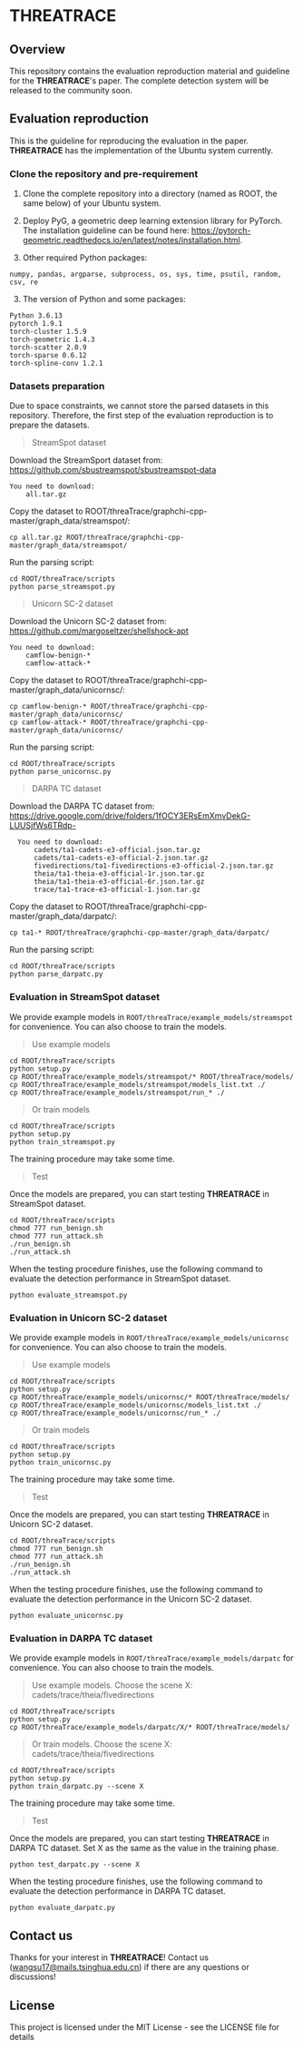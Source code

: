 # THREATRACE

## Overview

This repository contains the evaluation reproduction material and guideline for the **THREATRACE**'s paper. The complete detection system will be released to the community soon. 

## Evaluation reproduction

This is the guideline for reproducing the evaluation in the paper. **THREATRACE** has the implementation of the Ubuntu system currently.

### Clone the repository and pre-requirement

  1. Clone the complete repository into a directory (named as ROOT, the same below) of your Ubuntu system.

  2. Deploy PyG, a geometric deep learning extension library for PyTorch. The installation guideline can be found here: https://pytorch-geometric.readthedocs.io/en/latest/notes/installation.html.

  3. Other required Python packages: 
  
    numpy, pandas, argparse, subprocess, os, sys, time, psutil, random, csv, re
    
  3. The version of Python and some packages: 
  
    Python 3.6.13
    pytorch 1.9.1
    torch-cluster 1.5.9
    torch-geometric 1.4.3
    torch-scatter 2.0.9
    torch-sparse 0.6.12
    torch-spline-conv 1.2.1
    
  
### Datasets preparation

Due to space constraints, we cannot store the parsed datasets in this repository. Therefore, the first step of the evaluation reproduction is to prepare the datasets. 

> StreamSpot dataset

   Download the StreamSport dataset from: https://github.com/sbustreamspot/sbustreamspot-data

    You need to download: 
        all.tar.gz

   Copy the dataset to ROOT/threaTrace/graphchi-cpp-master/graph_data/streamspot/: 
  
    cp all.tar.gz ROOT/threaTrace/graphchi-cpp-master/graph_data/streamspot/

   Run the parsing script:
 
    cd ROOT/threaTrace/scripts
    python parse_streamspot.py


> Unicorn SC-2 dataset

   Download the Unicorn SC-2 dataset from: https://github.com/margoseltzer/shellshock-apt

    You need to download: 
        camflow-benign-*
        camflow-attack-*

   Copy the dataset to ROOT/threaTrace/graphchi-cpp-master/graph_data/unicornsc/: 
  
    cp camflow-benign-* ROOT/threaTrace/graphchi-cpp-master/graph_data/unicornsc/
    cp camflow-attack-* ROOT/threaTrace/graphchi-cpp-master/graph_data/unicornsc/

   Run the parsing script:
 
    cd ROOT/threaTrace/scripts
    python parse_unicornsc.py
    
> DARPA TC dataset
    
   Download the DARPA TC dataset from: https://drive.google.com/drive/folders/1fOCY3ERsEmXmvDekG-LUUSjfWs6TRdp-
 
      You need to download:
          cadets/ta1-cadets-e3-official.json.tar.gz
          cadets/ta1-cadets-e3-official-2.json.tar.gz
          fivedirections/ta1-fivedirections-e3-official-2.json.tar.gz
          theia/ta1-theia-e3-official-1r.json.tar.gz
          theia/ta1-theia-e3-official-6r.json.tar.gz
          trace/ta1-trace-e3-official-1.json.tar.gz
      
   Copy the dataset to ROOT/threaTrace/graphchi-cpp-master/graph_data/darpatc/: 
  
    cp ta1-* ROOT/threaTrace/graphchi-cpp-master/graph_data/darpatc/

   Run the parsing script:
 
    cd ROOT/threaTrace/scripts
    python parse_darpatc.py


### Evaluation in StreamSpot dataset

We provide example models in `ROOT/threaTrace/example_models/streamspot` for convenience. You can also choose to train the models. 

> Use example models

    cd ROOT/threaTrace/scripts
    python setup.py
    cp ROOT/threaTrace/example_models/streamspot/* ROOT/threaTrace/models/
    cp ROOT/threaTrace/example_models/streamspot/models_list.txt ./
    cp ROOT/threaTrace/example_models/streamspot/run_* ./
  
> Or train models

    cd ROOT/threaTrace/scripts
    python setup.py
    python train_streamspot.py
    
The training procedure may take some time.

> Test

Once the models are prepared, you can start testing **THREATRACE** in StreamSpot dataset.


    cd ROOT/threaTrace/scripts
    chmod 777 run_benign.sh
    chmod 777 run_attack.sh
    ./run_benign.sh
    ./run_attack.sh

When the testing procedure finishes, use the following command to evaluate the detection performance in StreamSpot dataset.

    python evaluate_streamspot.py

### Evaluation in Unicorn SC-2 dataset

We provide example models in `ROOT/threaTrace/example_models/unicornsc` for convenience. You can also choose to train the models. 

> Use example models

    cd ROOT/threaTrace/scripts
    python setup.py
    cp ROOT/threaTrace/example_models/unicornsc/* ROOT/threaTrace/models/
    cp ROOT/threaTrace/example_models/unicornsc/models_list.txt ./
    cp ROOT/threaTrace/example_models/unicornsc/run_* ./

> Or train models

    cd ROOT/threaTrace/scripts
    python setup.py
    python train_unicornsc.py
    
The training procedure may take some time.

> Test

Once the models are prepared, you can start testing **THREATRACE** in Unicorn SC-2 dataset.

    cd ROOT/threaTrace/scripts
    chmod 777 run_benign.sh
    chmod 777 run_attack.sh
    ./run_benign.sh
    ./run_attack.sh

When the testing procedure finishes, use the following command to evaluate the detection performance in the Unicorn SC-2 dataset.

    python evaluate_unicornsc.py

### Evaluation in DARPA TC dataset

We provide example models in `ROOT/threaTrace/example_models/darpatc` for convenience. You can also choose to train the models. 

> Use example models. Choose the scene X: cadets/trace/theia/fivedirections

    cd ROOT/threaTrace/scripts
    python setup.py
    cp ROOT/threaTrace/example_models/darpatc/X/* ROOT/threaTrace/models/

> Or train models. Choose the scene X: cadets/trace/theia/fivedirections

    cd ROOT/threaTrace/scripts
    python setup.py
    python train_darpatc.py --scene X
    
The training procedure may take some time.

> Test

Once the models are prepared, you can start testing **THREATRACE** in DARPA TC dataset. Set X as the same as the value in the training phase.

    python test_darpatc.py --scene X

When the testing procedure finishes, use the following command to evaluate the detection performance in DARPA TC dataset.

    python evaluate_darpatc.py

## Contact us

Thanks for your interest in **THREATRACE**! Contact us (wangsu17@mails.tsinghua.edu.cn) if there are any questions or discussions!

## License

This project is licensed under the MIT License - see the LICENSE file for details
